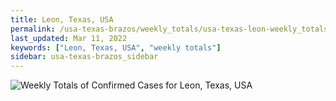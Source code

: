 ```yaml
---
title: Leon, Texas, USA
permalink: /usa-texas-brazos/weekly_totals/usa-texas-leon-weekly_totals.html
last_updated: Mar 11, 2022
keywords: ["Leon, Texas, USA", "weekly totals"]
sidebar: usa-texas-brazos_sidebar
---
```


![Weekly Totals of Confirmed Cases for Leon, Texas, USA](/covid_tracker/images/graphs/usa-texas-leon-weekly_totals_graph.png)
